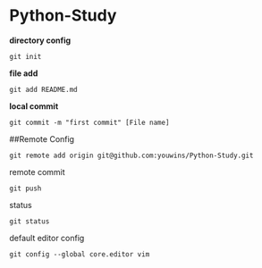 # Python-Study


**directory config**
```
git init
```
**file add**
```
git add README.md
```

**local commit**
```
git commit -m "first commit" [File name]
```

##Remote Config
```
git remote add origin git@github.com:youwins/Python-Study.git
```
remote commit
```
git push
```
status
```
git status
```

default editor config
```
git config --global core.editor vim

```
